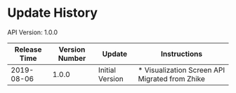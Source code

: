 # Update History #
API Version: 1.0.0

|Release Time|Version Number|Update|Instructions|
|---|---|---|---|
|2019-08-06|1.0.0|Initial Version|* Visualization Screen API Migrated from Zhike|
